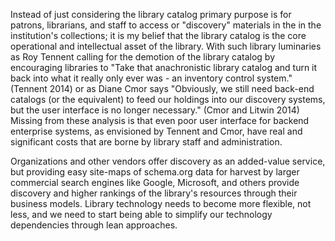 Instead of just considering the library catalog primary purpose is for
patrons, librarians, and staff to access or "discovery" materials in the in the
institution's collections; it is my belief that the library catalog is the
core operational and intellectual asset of the library. With such library
luminaries as Roy Tennent calling for the demotion of the library catalog by
encouraging libraries to
"Take that anachronistic library catalog and turn it back into what it really
only ever was - an inventory control system." (Tennent 2014) or as Diane Cmor
says "Obviously, we still need  back-end catalogs (or the equivalent) to feed
our holdings into our discovery systems, but the user interface
is no longer necessary." (Cmor and Litwin 2014)  Missing from these
analysis is that even poor user interface for backend enterprise
systems, as envisioned by Tennent and Cmor, have real and significant costs
that are borne by library staff and administration. 

Organizations and other vendors offer discovery
as an added-value service, but providing easy site-maps of schema.org data for
harvest by larger commercial search engines like Google, Microsoft, and others
provide discovery and higher rankings of the library's resources through their
business models. Library technology needs to become more flexible, not less, and
we need to start being able to simplify our technology dependencies through lean
approaches.
